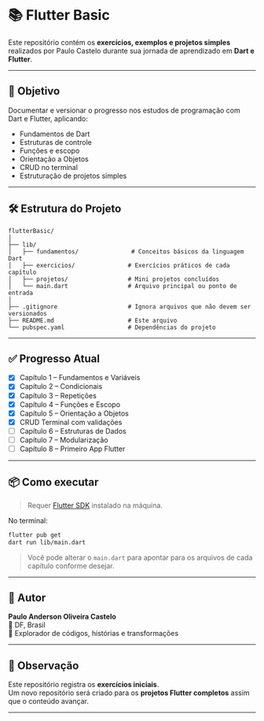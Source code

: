 # 📚 Flutter Basic

Este repositório contém os **exercícios, exemplos e projetos simples** realizados por Paulo Castelo durante sua jornada de aprendizado em **Dart e Flutter**.

---

## 🧭 Objetivo

Documentar e versionar o progresso nos estudos de programação com Dart e Flutter, aplicando:

- Fundamentos de Dart
- Estruturas de controle
- Funções e escopo
- Orientação a Objetos
- CRUD no terminal
- Estruturação de projetos simples

---

## 🛠️ Estrutura do Projeto

```
flutterBasic/
│
├── lib/
│   ├── fundamentos/               # Conceitos básicos da linguagem Dart
│   ├── exercicios/               # Exercícios práticos de cada capítulo
│   ├── projetos/                 # Mini projetos concluídos
│   └── main.dart                 # Arquivo principal ou ponto de entrada
│
├── .gitignore                    # Ignora arquivos que não devem ser versionados
├── README.md                     # Este arquivo
└── pubspec.yaml                  # Dependências do projeto
```

---

## ✅ Progresso Atual

- [x] Capítulo 1 – Fundamentos e Variáveis  
- [x] Capítulo 2 – Condicionais  
- [x] Capítulo 3 – Repetições  
- [x] Capítulo 4 – Funções e Escopo  
- [x] Capítulo 5 – Orientação a Objetos  
- [x] CRUD Terminal com validações  
- [ ] Capítulo 6 – Estruturas de Dados  
- [ ] Capítulo 7 – Modularização  
- [ ] Capítulo 8 – Primeiro App Flutter

---

## 📦 Como executar

> Requer [Flutter SDK](https://flutter.dev/docs/get-started/install) instalado na máquina.

No terminal:

```bash
flutter pub get
dart run lib/main.dart
```

> Você pode alterar o `main.dart` para apontar para os arquivos de cada capítulo conforme desejar.

---

## 🧙 Autor

**Paulo Anderson Oliveira Castelo**  
📍 DF, Brasil  
🧠 Explorador de códigos, histórias e transformações

---

## 🚧 Observação

Este repositório registra os **exercícios iniciais**.  
Um novo repositório será criado para os **projetos Flutter completos** assim que o conteúdo avançar.

---